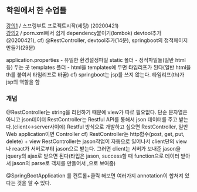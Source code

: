 ## 학원에서 한 수업들

[강의1](https://youtu.be/9uKdes4tX7c) / 스프링부트 프로젝트시작(세팅) (20200421)  
[강의2](https://youtu.be/C-06XevGbtQ) / porn.xml에서 쉽게 dependency붙이기(lombok) devtool추가 (20200421), cf) @RestController, devtool추가(14분),  springboot의 정적페이지만들기(29분)


application.properties - 유일한 환경설정파일
static 폴더 - 정적파일들(일반 html 등) 두는 곳
templates 폴더 - html을 templates에 두면 타임리프가 된다(일반 html을 th를 붙여서 타임리프로 바꿈)
cf) 
springboot는 jsp를 쓰지 않는다.
타임리프(th)가 jsp의 역할을 함


### 개념  
@RestController는 string을 리턴하기 때문에 view가 따로 필요없다. 단순 문자열은 아니고 json데이터
RestController는 Restful API를 통해서 json 데이터를 주고 받는다.(client<->server사이에)
Restful 방식으로 개발하고 싶으면 RestController, 일반 Web application이면 Controller
cf) RestController는 http함수(post, get, put, delete) + view
RestController는 jason작업이 자동으로 일어나서 client단의 view나 react가 서버로부터 jason으로 받는다. 
그러면 client는 서버가 보내준 jason을 jquery의 ajax로 받으면 된다(타입은 jason, success할 때 function으로 데이터 받아서 jason의 parse로 객체를 만들어서 ,으로 보여줌)

@SpringBootApplication 를 컨트롤+클릭 해보면 여러가지 annotation이 합쳐져 있다는 것을 알 수 있다.


